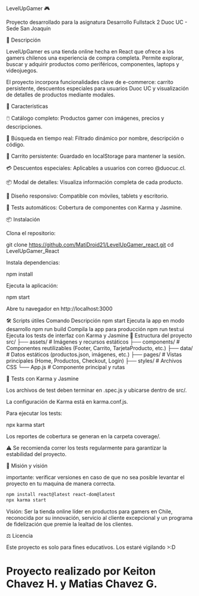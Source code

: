 LevelUpGamer 🎮

Proyecto desarrollado para la asignatura Desarrollo Fullstack 2
Duoc UC - Sede San Joaquín

📝 Descripción

LevelUpGamer es una tienda online hecha en React que ofrece a los gamers chilenos una experiencia de compra completa. Permite explorar, buscar y adquirir productos como periféricos, componentes, laptops y videojuegos.

El proyecto incorpora funcionalidades clave de e-commerce: carrito persistente, descuentos especiales para usuarios Duoc UC y visualización de detalles de productos mediante modales.

🚀 Características

🖱️ Catálogo completo: Productos gamer con imágenes, precios y descripciones.

🔎 Búsqueda en tiempo real: Filtrado dinámico por nombre, descripción o código.

🛒 Carrito persistente: Guardado en localStorage para mantener la sesión.

💳 Descuentos especiales: Aplicables a usuarios con correo @duocuc.cl.

📦 Modal de detalles: Visualiza información completa de cada producto.

📱 Diseño responsivo: Compatible con móviles, tablets y escritorio.

🧪 Tests automáticos: Cobertura de componentes con Karma y Jasmine.

📦 Instalación

Clona el repositorio:

git clone https://github.com/MatiDroid21/LevelUpGamer_react.git
cd LevelUpGamer_React


Instala dependencias:

npm install


Ejecuta la aplicación:

npm start


Abre tu navegador en http://localhost:3000

🛠️ Scripts útiles
Comando	Descripción
npm start	Ejecuta la app en modo desarrollo
npm run build	Compila la app para producción
npm run test:ui	Ejecuta los tests de interfaz con Karma y Jasmine
📂 Estructura del proyecto
src/
  ├── assets/           # Imágenes y recursos estáticos
  ├── components/       # Componentes reutilizables (Footer, Carrito, TarjetaProducto, etc.)
  ├── data/             # Datos estáticos (productos.json, imágenes, etc.)
  ├── pages/            # Vistas principales (Home, Productos, Checkout, Login)
  ├── styles/           # Archivos CSS
  └── App.js            # Componente principal y rutas

🧪 Tests con Karma y Jasmine

Los archivos de test deben terminar en .spec.js y ubicarse dentro de src/.

La configuración de Karma está en karma.conf.js.

Para ejecutar los tests:

npx karma start  

Los reportes de cobertura se generan en la carpeta coverage/.

⚠️ Se recomienda correr los tests regularmente para garantizar la estabilidad del proyecto.

🎯 Misión y visión


importante: verificar versiones en caso de que no sea posible levantar el proyecto en tu maquina
de manera correcta.

  ```bash
  npm install react@latest react-dom@latest
  npx karma start
  ```

Visión: Ser la tienda online líder en productos para gamers en Chile, reconocida por su innovación, servicio al cliente excepcional y un programa de fidelización que premie la lealtad de los clientes.

⚖️ Licencia

Este proyecto es solo para fines educativos. Los estaré vigilando >:D

# Proyecto realizado por Keiton Chavez H. y Matias Chavez G.